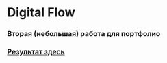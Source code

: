 # Digital Flow
### Вторая (небольшая) работа для портфолио
### [Результат здесь](https://perecmc.github.io/Digital_Flow/)